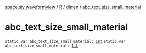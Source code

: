 [space.siy.waveformview](../../index.md) / [R](../index.md) / [dimen](index.md) / [abc_text_size_small_material](./abc_text_size_small_material.md)

# abc_text_size_small_material

`static var abc_text_size_small_material: `[`Int`](https://kotlinlang.org/api/latest/jvm/stdlib/kotlin/-int/index.html)
`static var abc_text_size_small_material: `[`Int`](https://kotlinlang.org/api/latest/jvm/stdlib/kotlin/-int/index.html)